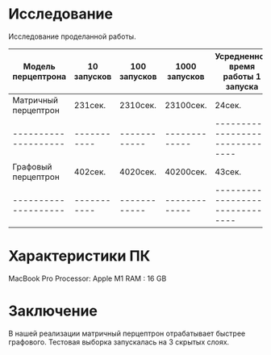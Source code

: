 # Исследование

Исследование проделанной работы.
 
| Модель перцептрона   | 10 запусков | 100 запусков | 1000 запусков | Усредненное время работы 1 запуска |
| -------------------- | ----------- | ------------ | ------------- | ---------------------------------- |
| Матричный перцептрон | 231сек.     | 2310сек.     | 23100сек.     | 24сек.                             |
| -------------------- | ----------- | ------------ | ------------- | ---------------------------------- |
| Графовый перцептрон  | 402сек.     | 4020сек.     | 40200сек.     | 43сек.                             |
| -------------------- | ----------- | ------------ | ------------- | ---------------------------------- |


# Характеристики ПК

MacBook Pro
Processor: Apple M1
RAM      : 16 GB

# Заключение

В нашей реализации матричный перцептрон отрабатывает быстрее графового. Тестовая выборка запускалась на 3 скрытых слоях.